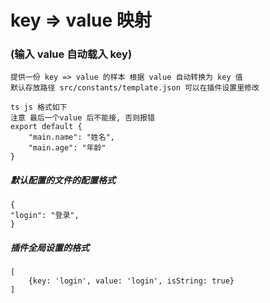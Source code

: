 # key => value 映射

### (输入 value 自动载入 key)

```
提供一份 key => value 的样本 根据 value 自动转换为 key 值
默认存放路径 src/constants/template.json 可以在插件设置里修改

ts js 格式如下
注意 最后一个value 后不能接, 否则报错
export default {
    "main.name": "姓名",
    "main.age": "年龄"
}
```

##### 默认配置的文件的配置格式

```
{
"login": "登录",
}
```

##### 插件全局设置的格式

```
[
    {key: 'login', value: 'login', isString: true}
]
```
